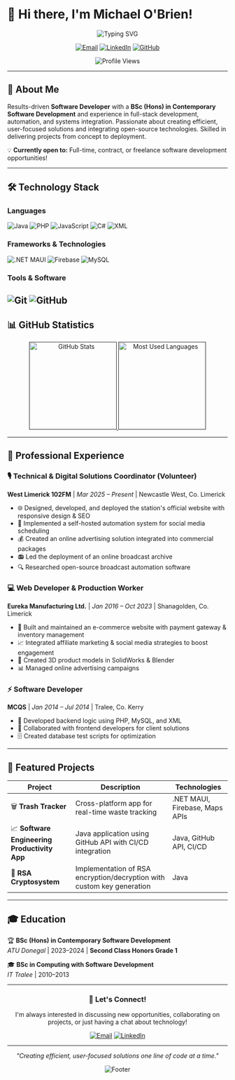 # 👋 Hi there, I'm Michael O'Brien!

<div align="center">
  <img src="https://readme-typing-svg.herokuapp.com?font=Fira+Code&pause=1000&color=2E9EF7&center=true&vCenter=true&width=435&lines=Full-Stack+Software+Developer;Open+Source+Enthusiast;Always+Learning+New+Technologies" alt="Typing SVG" />
</div>

<div align="center">
  
  [![Email](https://img.shields.io/badge/Email-OBrien.Michael%40outlook.ie-red?style=for-the-badge&logo=gmail&logoColor=white)](mailto:OBrien.Michael@outlook.ie)
  [![LinkedIn](https://img.shields.io/badge/LinkedIn-michaeldob-blue?style=for-the-badge&logo=linkedin&logoColor=white)](https://linkedin.com/in/michaeldob)
  [![GitHub](https://img.shields.io/badge/GitHub-OBrien--Michael-black?style=for-the-badge&logo=github&logoColor=white)](https://github.com/OBrien-Michael)
  
  ![Profile Views](https://komarev.com/ghpvc/?username=OBrien-Michael&color=blueviolet&style=for-the-badge)
  
</div>

---

## 🚀 About Me

Results-driven **Software Developer** with a **BSc (Hons) in Contemporary Software Development** and experience in full-stack development, automation, and systems integration. Passionate about creating efficient, user-focused solutions and integrating open-source technologies. Skilled in delivering projects from concept to deployment.

💡 **Currently open to:** Full-time, contract, or freelance software development opportunities!

---

## 🛠️ Technology Stack

### Languages
![Java](https://img.shields.io/badge/Java-ED8B00?style=for-the-badge&logo=openjdk&logoColor=white)
![PHP](https://img.shields.io/badge/PHP-777BB4?style=for-the-badge&logo=php&logoColor=white)
![JavaScript](https://img.shields.io/badge/JavaScript-F7DF1E?style=for-the-badge&logo=javascript&logoColor=black)
![C#](https://img.shields.io/badge/C%23-239120?style=for-the-badge&logo=c-sharp&logoColor=white)
![XML](https://img.shields.io/badge/XML-FF6600?style=for-the-badge&logo=xml&logoColor=white)

### Frameworks & Technologies
![.NET MAUI](https://img.shields.io/badge/.NET_MAUI-512BD4?style=for-the-badge&logo=dotnet&logoColor=white)
![Firebase](https://img.shields.io/badge/Firebase-FFCA28?style=for-the-badge&logo=firebase&logoColor=black)
![MySQL](https://img.shields.io/badge/MySQL-4479A1?style=for-the-badge&logo=mysql&logoColor=white)

### Tools & Software
![Git](https://img.shields.io/badge/Git-F05032?style=for-the-badge&logo=git&logoColor=white)
![GitHub](https://img.shields.io/badge/GitHub-181717?style=for-the-badge&logo=github&logoColor=white)
---

## 📊 GitHub Statistics

<div align="center">
  <a href="">
    <img height=200 src="https://github-readme-stats.vercel.app/api?username=OBrien-Michael&show_icons=true&theme=dark&hide_border=true&count_private=true" alt="GitHub Stats" />
  </a>
  <a href="">
    <img height=200 src="https://github-readme-stats.vercel.app/api/top-langs/?username=OBrien-Michael&layout=compact&theme=dark&hide_border=true" alt="Most Used Languages"/>
  </a>
</div>

---

## 💼 Professional Experience

### 🎙️ Technical & Digital Solutions Coordinator (Volunteer)
**West Limerick 102FM** | *Mar 2025 – Present* | Newcastle West, Co. Limerick

- 🌐 Designed, developed, and deployed the station's official website with responsive design & SEO
- 🤖 Implemented a self-hosted automation system for social media scheduling
- 💰 Created an online advertising solution integrated into commercial packages
- 📻 Led the deployment of an online broadcast archive
- 🔍 Researched open-source broadcast automation software

### 💻 Web Developer & Production Worker
**Eureka Manufacturing Ltd.** | *Jan 2016 – Oct 2023* | Shanagolden, Co. Limerick

- 🛒 Built and maintained an e-commerce website with payment gateway & inventory management
- 📈 Integrated affiliate marketing & social media strategies to boost engagement
- 🎨 Created 3D product models in SolidWorks & Blender
- 📊 Managed online advertising campaigns

### ⚡ Software Developer
**MCQS** | *Jan 2014 – Jul 2014* | Tralee, Co. Kerry

- 🔧 Developed backend logic using PHP, MySQL, and XML
- 🤝 Collaborated with frontend developers for client solutions
- 🗄️ Created database test scripts for optimization

---

## 🎯 Featured Projects

<div align="center">

| Project | Description | Technologies |
|---------|-------------|--------------|
| 🗑️ **Trash Tracker** | Cross-platform app for real-time waste tracking | .NET MAUI, Firebase, Maps APIs |
| 📈 **Software Engineering Productivity App** | Java application using GitHub API with CI/CD integration | Java, GitHub API, CI/CD |
| 🔐 **RSA Cryptosystem** | Implementation of RSA encryption/decryption with custom key generation | Java |

</div>

---

## 🎓 Education

🏆 **BSc (Hons) in Contemporary Software Development**  
*ATU Donegal* | 2023–2024 | **Second Class Honors Grade 1**

🎓 **BSc in Computing with Software Development**  
*IT Tralee* | 2010–2013

---

<div align="center">
  
### 🤝 Let's Connect!
  
I'm always interested in discussing new opportunities, collaborating on projects, or just having a chat about technology!

[![Email](https://img.shields.io/badge/Email_Me-red?style=for-the-badge&logo=gmail&logoColor=white)](mailto:OBrien.Michael@outlook.ie)
[![LinkedIn](https://img.shields.io/badge/Connect_on_LinkedIn-blue?style=for-the-badge&logo=linkedin&logoColor=white)](https://linkedin.com/in/michaeldob)

---

*"Creating efficient, user-focused solutions one line of code at a time."*

![Footer](https://capsule-render.vercel.app/api?type=waving&color=gradient&height=100&section=footer)

</div>